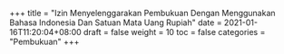 +++
title = "Izin Menyelenggarakan Pembukuan Dengan Menggunakan Bahasa Indonesia Dan Satuan Mata Uang Rupiah"
date = 2021-01-16T11:20:04+08:00
draft = false
weight = 10
toc = false
categories = "Pembukuan"
+++